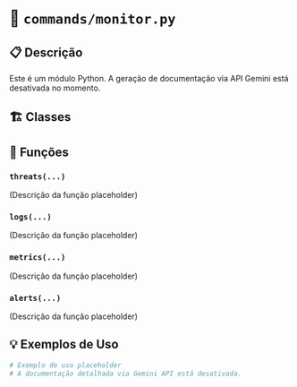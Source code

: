 # 📄 `commands/monitor.py`

## 📋 Descrição
Este é um módulo Python. A geração de documentação via API Gemini está desativada no momento.

## 🏗️ Classes


## 🔧 Funções
### `threats(...)`
(Descrição da função placeholder)
### `logs(...)`
(Descrição da função placeholder)
### `metrics(...)`
(Descrição da função placeholder)
### `alerts(...)`
(Descrição da função placeholder)

## 💡 Exemplos de Uso
```python
# Exemplo de uso placeholder
# A documentação detalhada via Gemini API está desativada.
```
